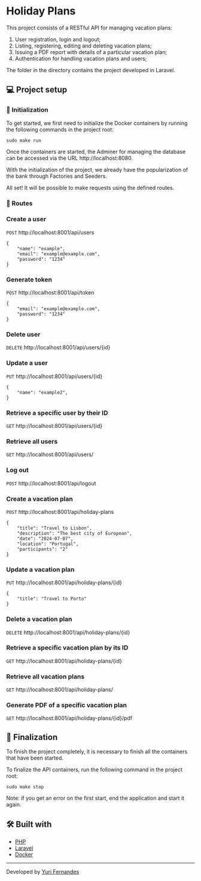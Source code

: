 # Holiday Plans

This project consists of a RESTful API for managing vacation plans:

1. User registration, login and logout;
2. Listing, registering, editing and deleting vacation plans;
3. Issuing a PDF report with details of a particular vacation plan;
7. Authentication for handling vacation plans and users;

The folder in the directory contains the project developed in Laravel.

## 💻 Project setup

### 🛫 Initialization

To get started, we first need to initialize the Docker containers by running the following commands in the project root:

```
sudo make run
```

Once the containers are started, the Adminer for managing the database can be accessed via the URL http://localhost:8080.

With the initialization of the project, we already have the popularization of the bank through Factories and Seeders.

All set! It will be possible to make requests using the defined routes.

### 📍 Routes

### Create a user

`POST` http://localhost:8001/api/users
```
{
	"name": "example",
	"email": "example@example.com",
	"password": "1234"
}
```

### Generate token

`POST` http://localhost:8001/api/token
```
{
	"email": "example@example.com",
	"password": "1234"
}
```

### Delete user

`DELETE` http://localhost:8001/api/users/{id}

### Update a user

`PUT` http://localhost:8001/api/users/{id}
```
{
	"name": "example2",
}
```
### Retrieve a specific user by their ID

`GET` http://localhost:8001/api/users/{id}

### Retrieve all users

`GET` http://localhost:8001/api/users/

### Log out

`POST` http://localhost:8001/api/logout

### Create a vacation plan

`POST` http://localhost:8001/api/holiday-plans
```
{
	"title": "Travel to Lisbon",
	"description": "The best city of European",
	"date": "2024-07-07",
	"location": "Portugal",
	"participants": "2"
}
```
### Update a vacation plan

`PUT` http://localhost:8001/api/holiday-plans/{id}
```
{
	"title": "Travel to Porto"
}
```
### Delete a vacation plan

`DELETE` http://localhost:8001/api/holiday-plans/{id}

### Retrieve a specific vacation plan by its ID

`GET` http://localhost:8001/api/holiday-plans/{id}

### Retrieve all vacation plans

`GET` http://localhost:8001/api/holiday-plans/

### Generate PDF of a specific vacation plan

`GET` http://localhost:8001/api/holiday-plans/{id}/pdf

## 🔧 Finalization

To finish the project completely, it is necessary to finish all the containers that have been started.

To finalize the API containers, run the following command in the project root:

```
sudo make stop
```

Note: if you get an error on the first start, end the application and start it again.

## 🛠️ Built with

* [PHP](https://www.php.net/)
* [Laravel](https://laravel.com/)
* [Docker](https://www.docker.com/)

---
Developed by [Yuri Fernandes](https://github.com/fernandesyuri16)

